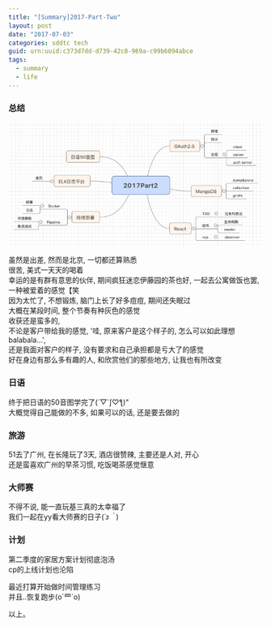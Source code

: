 ```yaml
---
title: "[Summary]2017-Part-Two"
layout: post
date: "2017-07-03"
categories: sddtc tech
guid: urn:uuid:c373d7dd-d739-42c8-969a-c99b6094abce
tags:
  - summary
  - life
---
```


### 总结 

![2017第二季度](/media/img/2017Part2.png)  

虽然是出差, 然而是北京, 一切都还算熟悉  
很苦, 美式一天天的喝着  
幸运的是有群有意思的伙伴, 期间疯狂迷恋伊藤园的茶也好, 一起去公寓做饭也罢, 一种被爱着的感觉【笑  
因为太忙了, 不想锻炼, 脑门上长了好多痘痘, 期间还失眠过  
大概在某段时间, 整个节奏有种灰色的感觉  
收获还是蛮多的,  
不论是客户带给我的感觉, '哇, 原来客户是这个样子的, 怎么可以如此理想balabala...',   
还是我面对客户的样子, 没有要求和自己承担都是亏大了的感觉   
好在身边有那么多有趣的人, 和欣赏他们的那些地方, 让我也有所改变  

### 日语

终于把日语的50音图学完了(´▽`ʃ♡ƪ)"  
大概觉得自己能做的不多, 如果可以的话, 还是要去做的  

### 旅游

51去了广州, 在长隆玩了3天, 酒店很赞辣, 主要还是人对, 开心  
还是蛮喜欢广州的早茶习惯, 吃饭喝茶感觉惬意  

### 大师赛  

不得不说, 能一直玩基三真的太幸福了  
我们一起在yy看大师赛的日子(*´з｀*)  

### 计划  

第二季度的家居方案计划彻底泡汤  
cp的上线计划也沦陷  

最近打算开始做时间管理练习  
并且..恢复跑步(o´罒`o)  

以上。  








